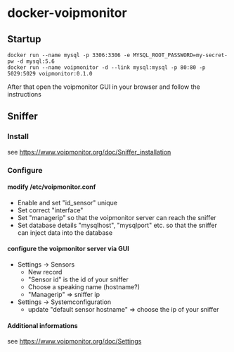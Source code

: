 # docker-voipmonitor

## Startup

```
docker run --name mysql -p 3306:3306 -e MYSQL_ROOT_PASSWORD=my-secret-pw -d mysql:5.6
docker run --name voipmonitor -d --link mysql:mysql -p 80:80 -p 5029:5029 voipmonitor:0.1.0
```

After that open the voipmonitor GUI in your browser and follow the instructions

## Sniffer
### Install
see https://www.voipmonitor.org/doc/Sniffer_installation
### Configure
#### modify /etc/voipmonitor.conf
- Enable and set "id_sensor" unique
- Set correct "interface"
- Set "managerip" so that the voipmonitor server can reach the sniffer
- Set database details "mysqlhost", "mysqlport" etc. so that the sniffer can inject data into the database

#### configure the voipmonitor server via GUI
- Settings -> Sensors
  - New record
  - "Sensor id" is the id of your sniffer
  - Choose a speaking name (hostname?)
  - "Managerip" => sniffer ip
- Settings -> Systemconfiguration
  - update "default sensor hostname" => choose the ip of your sniffer

#### Additional informations
see https://www.voipmonitor.org/doc/Settings
